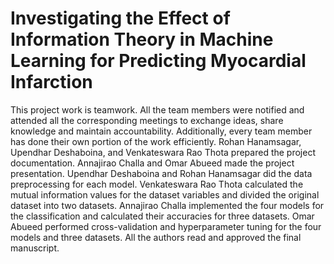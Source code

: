 # Investigating the Effect of Information Theory in Machine Learning for Predicting Myocardial Infarction

This project work is teamwork. All the team members were notified and attended all the corresponding meetings to exchange ideas, share knowledge and maintain accountability. Additionally, every team member has done their own portion of the work efficiently. Rohan Hanamsagar, Upendhar Deshaboina, and Venkateswara Rao Thota prepared the project documentation. Annajirao Challa and Omar Abueed made the project
presentation. Upendhar Deshaboina and Rohan Hanamsagar did the data preprocessing for each model. Venkateswara Rao Thota calculated the mutual information values for the dataset variables and divided the original dataset into two datasets. Annajirao Challa implemented the four models for the classification and calculated their accuracies for three datasets. Omar Abueed performed cross-validation and hyperparameter tuning for the four models and three datasets. All the authors read and approved the final manuscript.
